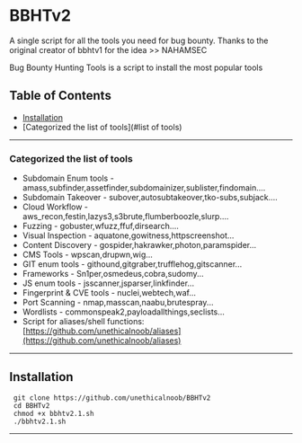 # BBHTv2
A single script for all the  tools you need for bug bounty. Thanks to the original creator of bbhtv1 for the idea >> NAHAMSEC 

Bug Bounty Hunting Tools is a script to install the most popular tools

## Table of Contents 

- [Installation](#installation)
- [Categorized the list of tools](#list of tools)



---


### Categorized the list of tools

* Subdomain Enum tools - amass,subfinder,assetfinder,subdomainizer,sublister,findomain....
* Subdomain Takeover - subover,autosubtakeover,tko-subs,subjack....
* Cloud Workflow - aws_recon,festin,lazys3,s3brute,flumberboozle,slurp....
* Fuzzing - gobuster,wfuzz,ffuf,dirsearch....
* Visual Inspection - aquatone,gowitness,httpscreenshot...
* Content Discovery - gospider,hakrawker,photon,paramspider...
* CMS Tools - wpscan,drupwn,wig...
* GIT enum tools - githound,gitgraber,trufflehog,gitscanner...
* Frameworks - Sn1per,osmedeus,cobra,sudomy...
* JS enum tools - jsscanner,jsparser,linkfinder...
* Fingerprint & CVE tools - nuclei,webtech,waf...
* Port Scanning - nmap,masscan,naabu,brutespray...
* Wordlists - commonspeak2,payloadallthings,seclists...
* Script for aliases/shell functions: [https://github.com/unethicalnoob/aliases](https://github.com/unethicalnoob/aliases)


---

## Installation


``` 
 git clone https://github.com/unethicalnoob/BBHTv2 
 cd BBHTv2
 chmod +x bbhtv2.1.sh
 ./bbhtv2.1.sh
 ```


---


